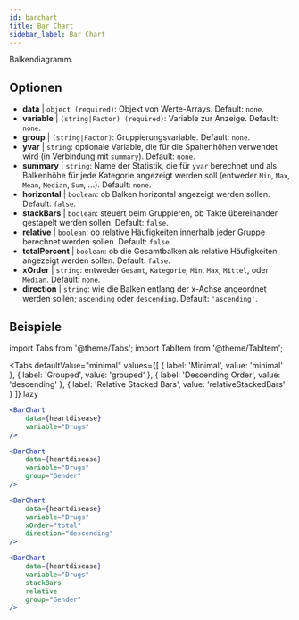 ```yaml
---
id: barchart
title: Bar Chart
sidebar_label: Bar Chart
---
```


Balkendiagramm.

## Optionen

* __data__ | `object (required)`: Objekt von Werte-Arrays. Default: `none`.
* __variable__ | `(string|Factor) (required)`: Variable zur Anzeige. Default: `none`.
* __group__ | `(string|Factor)`: Gruppierungsvariable. Default: `none`.
* __yvar__ | `string`: optionale Variable, die für die Spaltenhöhen verwendet wird (in Verbindung mit `summary`). Default: `none`.
* __summary__ | `string`: Name der Statistik, die für `yvar` berechnet und als Balkenhöhe für jede Kategorie angezeigt werden soll (entweder `Min`, `Max`, `Mean`, `Median`, `Sum`, ...). Default: `none`.
* __horizontal__ | `boolean`: ob Balken horizontal angezeigt werden sollen. Default: `false`.
* __stackBars__ | `boolean`: steuert beim Gruppieren, ob Takte übereinander gestapelt werden sollen. Default: `false`.
* __relative__ | `boolean`: ob relative Häufigkeiten innerhalb jeder Gruppe berechnet werden sollen. Default: `false`.
* __totalPercent__ | `boolean`: ob die Gesamtbalken als relative Häufigkeiten angezeigt werden sollen. Default: `false`.
* __xOrder__ | `string`: entweder `Gesamt`, `Kategorie`, `Min`, `Max`, `Mittel`, oder `Median`. Default: `none`.
* __direction__ | `string`: wie die Balken entlang der x-Achse angeordnet werden sollen; `ascending` oder `descending`. Default: `'ascending'`.


## Beispiele

import Tabs from '@theme/Tabs';
import TabItem from '@theme/TabItem';

<Tabs
    defaultValue="minimal"
    values={[
        { label: 'Minimal', value: 'minimal' },
        { label: 'Grouped', value: 'grouped' },
        { label: 'Descending Order', value: 'descending' },
        { label: 'Relative Stacked Bars', value: 'relativeStackedBars' }
    ]}
    lazy
>

<TabItem value="minimal">

```jsx live
<BarChart 
    data={heartdisease} 
    variable="Drugs"
/>
```
</TabItem>

<TabItem value="grouped">

```jsx live
<BarChart 
    data={heartdisease} 
    variable="Drugs"
    group="Gender"
/>
```

</TabItem>

<TabItem value="descending">

```jsx live
<BarChart 
    data={heartdisease} 
    variable="Drugs"
    xOrder="total"
    direction="descending"
/>
```
</TabItem>

<TabItem value="relativeStackedBars">

```jsx live
<BarChart 
    data={heartdisease} 
    variable="Drugs"
    stackBars
    relative
    group="Gender"
/>
```
</TabItem>

</Tabs>
